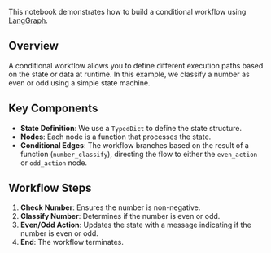 This notebook demonstrates how to build a conditional workflow using [LangGraph](https://github.com/langchain-ai/langgraph).

## Overview

A conditional workflow allows you to define different execution paths based on the state or data at runtime. In this example, we classify a number as even or odd using a simple state machine.

## Key Components

- **State Definition**: We use a `TypedDict` to define the state structure.
- **Nodes**: Each node is a function that processes the state.
- **Conditional Edges**: The workflow branches based on the result of a function (`number_classify`), directing the flow to either the `even_action` or `odd_action` node.

## Workflow Steps

1. **Check Number**: Ensures the number is non-negative.
2. **Classify Number**: Determines if the number is even or odd.
3. **Even/Odd Action**: Updates the state with a message indicating if the number is even or odd.
4. **End**: The workflow terminates.